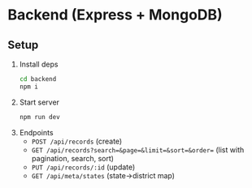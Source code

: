 # Backend (Express + MongoDB)

## Setup
1. Install deps
   ```bash
   cd backend
   npm i
   ```
2. Start server
   ```bash
   npm run dev
   ```
3. Endpoints
   - `POST /api/records` (create)
   - `GET /api/records?search=&page=&limit=&sort=&order=` (list with pagination, search, sort)
   - `PUT /api/records/:id` (update)
   - `GET /api/meta/states` (state→district map)